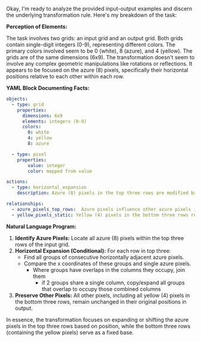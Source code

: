 Okay, I'm ready to analyze the provided input-output examples and discern the underlying transformation rule. Here's my breakdown of the task:

**Perception of Elements:**

The task involves two grids: an input grid and an output grid. Both grids contain single-digit integers (0-9), representing different colors. The primary colors involved seem to be 0 (white), 8 (azure), and 4 (yellow). The grids are of the same dimensions (6x9). The transformation doesn't seem to involve any complex geometric manipulations like rotations or reflections. It appears to be focused on the azure (8) pixels, specifically their horizontal positions relative to each other within each row.

**YAML Block Documenting Facts:**


```yaml
objects:
  - type: grid
    properties:
      dimensions: 6x9
      elements: integers (0-9)
      colors:
        0: white
        4: yellow
        8: azure

  - type: pixel
    properties:
        value: integer
        color: mapped from value

actions:
  - type: horizontal_expansion
    description: Azure (8) pixels in the top three rows are modified based on their relative positions.

relationships:
  - azure_pixels_top_rows:  Azure pixels influence other azure pixels in same row
  - yellow_pixels_static: Yellow (4) pixels in the bottom three rows remain unchanged.
```


**Natural Language Program:**

1.  **Identify Azure Pixels:** Locate all azure (8) pixels within the top three rows of the input grid.
2.  **Horizontal Expansion (Conditional):** For each row in top three:
    * Find all groups of consecutive horizontally adjacent azure pixels.
    * Compare the x coordinates of these groups and single azure pixels.
        * Where groups have overlaps in the columns they occupy, join them
            * if 2 groups share a single column, copy/expand all groups that overlap to occupy those combined columns
3.  **Preserve Other Pixels:** All other pixels, including all yellow (4) pixels in the bottom three rows, remain unchanged in their original positions in output.

In essence, the transformation focuses on expanding or shifting the azure pixels in the top three rows based on position, while the bottom three rows (containing the yellow pixels) serve as a fixed base.
